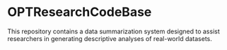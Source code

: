 # OPTResearchCodeBase
This repository contains a data summarization system designed to assist researchers in generating descriptive analyses of real-world datasets.
